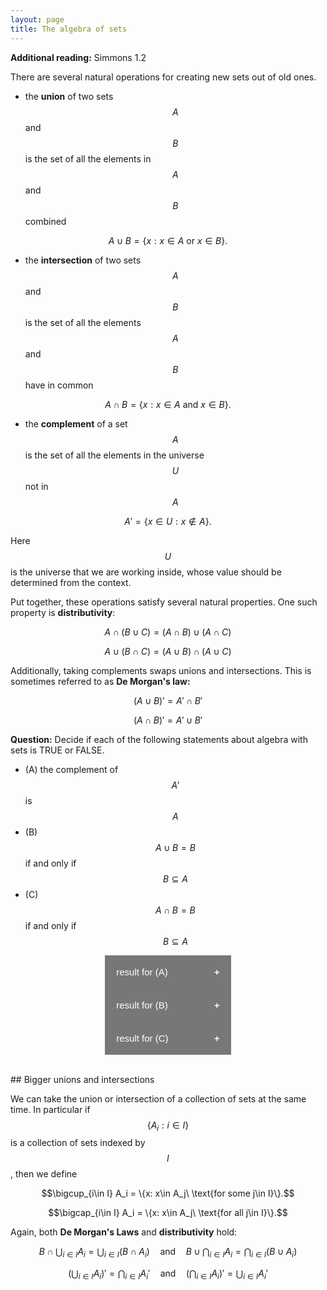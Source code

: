 ```yaml
---
layout: page
title: The algebra of sets
---
```


<style>
.collapsible {
  background-color: #777;
  color: white;
  cursor: pointer;
  padding: 18px;
  width: 40%;
  border: none;
  text-align: left;
  outline: none;
  font-size: 15px;
}

.active, .collapsible:hover {
  background-color: #555;
}

.collapsible:after {
  content: '\002B';
  color: white;
  font-weight: bold;
  float: right;
  margin-left: 5px;
}

.active:after {
  content: "\2212";
}

.content {
  padding: 0 18px;
  max-height: 0;
  overflow: hidden;
  transition: max-height 0.2s ease-out;
  background-color: #ffffff;
}
</style>

**Additional reading:** Simmons 1.2

There are several natural operations for creating new sets out of old ones.

* the **union** of two sets $$A$$ and $$B$$ is the set of all the elements in $$A$$ and $$B$$ combined

$$A\cup B = \{x: x\in A\ \text{or}\ x\in B\}.$$

* the **intersection** of two sets $$A$$ and $$B$$ is the set of all the elements $$A$$ and $$B$$ have in common

$$A\cap B = \{x: x\in A\ \text{and}\ x\in B\}.$$

* the **complement** of a set $$A$$ is the set of all the elements in the universe $$U$$ not in $$A$$

$$A' = \{x\in U: x\notin A\}.$$

Here $$U$$ is the universe that we are working inside, whose value should be determined from the context.

Put together, these operations satisfy several natural properties.  One such property is **distributivity**:

$$A\cap(B\cup C) = (A\cap B)\cup (A\cap C)$$

$$A\cup(B\cap C) = (A\cup B)\cap (A\cup C)$$

Additionally, taking complements swaps unions and intersections.  This is sometimes referred to as **De Morgan's law:**

$$(A\cup B)' = A'\cap B'$$

$$(A\cap B)' = A'\cup B'$$

**Question:** Decide if each of the following statements about algebra with sets is TRUE or FALSE.
* (A) the complement of $$A'$$ is $$A$$
* (B) $$A\cup B=B$$ if and only if $$B\subseteq A$$
* (C) $$A\cap B=B$$ if and only if $$B\subseteq A$$
<body>
<center>
<button class="collapsible">result for (A) </button>
<div class="content">
  <p>TRUE.  Carefully working through the definition, you should be able to see that taking the complement of a complement gets you back to where you started.</p>
</div>
<button class="collapsible">result for (B) </button>
<div class="content">
  <p>FALSE.  Actually the first statement is equivalent to A being a subset of B</p>
</div>
<button class="collapsible">result for (C) </button>
<div class="content">
  <p>TRUE.  Try drawing a Venn diagram to see that these two conditions are the same.</p>
</div>
</center>
<script>
var coll = document.getElementsByClassName("collapsible");
var i;

for (i = 0; i < coll.length; i++) {
  coll[i].addEventListener("click", function() {
    this.classList.toggle("active");
    var content = this.nextElementSibling;
    if (content.style.maxHeight){
      content.style.maxHeight = null;
    } else {
      content.style.maxHeight = content.scrollHeight + "px";
    } 
  });
}
</script>
</body>

<br/>
## Bigger unions and intersections

We can take the union or intersection of a collection of sets at the same time.  In particular if $$\{A_i: i\in I\}$$ is a collection of sets indexed by $$I$$, then we define

$$\bigcup_{i\in I} A_i = \{x: x\in A_j\ \text{for some j\in I}\}.$$

$$\bigcap_{i\in I} A_i = \{x: x\in A_j\ \text{for all j\in I}\}.$$

Again, both **De Morgan's Laws** and **distributivity** hold:

$$B\cap \bigcup_{i\in I} A_i = \bigcup_{i\in I} (B\cap A_i)\quad\text{and}\quad B\cup \bigcap_{i\in I} A_i = \bigcap_{i\in I} (B\cup A_i)$$

$$\left(\bigcup_{i\in I} A_i\right)' =  \bigcap_{i\in I} A_i'\quad\text{and}\quad\left(\bigcap_{i\in I} A_i\right)' =  \bigcup_{i\in I} A_i'$$




